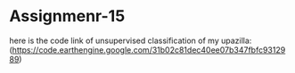 # Assignmenr-15

here is the code link of unsupervised classification of my upazilla:(https://code.earthengine.google.com/31b02c81dec40ee07b347fbfc9312989)
